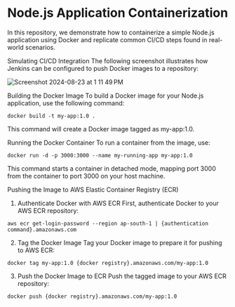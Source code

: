 # Node.js Application Containerization
In this repository, we demonstrate how to containerize a simple Node.js application using Docker and replicate common CI/CD steps found in real-world scenarios.

Simulating CI/CD Integration
The following screenshot illustrates how Jenkins can be configured to push Docker images to a repository:

![Screenshot 2024-08-23 at 1 11 49 PM](https://github.com/user-attachments/assets/1f3ec579-a7a8-4a36-aec8-00b006deb5fb)

Building the Docker Image
To build a Docker image for your Node.js application, use the following command:

```
docker build -t my-app:1.0 .
```
This command will create a Docker image tagged as my-app:1.0.

Running the Docker Container
To run a container from the image, use:

```
docker run -d -p 3000:3000 --name my-running-app my-app:1.0
```
This command starts a container in detached mode, mapping port 3000 from the container to port 3000 on your host machine.

Pushing the Image to AWS Elastic Container Registry (ECR)
1. Authenticate Docker with AWS ECR
First, authenticate Docker to your AWS ECR repository:

```
aws ecr get-login-password --region ap-south-1 | {authentication command}.amazonaws.com
```
2. Tag the Docker Image
Tag your Docker image to prepare it for pushing to AWS ECR:

```
docker tag my-app:1.0 {docker registry}.amazonaws.com/my-app:1.0
```
3. Push the Docker Image to ECR
Push the tagged image to your AWS ECR repository:

```
docker push {docker registry}.amazonaws.com/my-app:1.0
```

